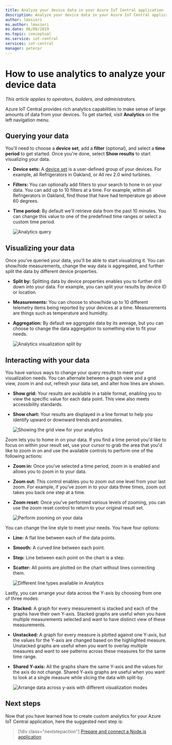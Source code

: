 ```yaml
---
title: Analyze your device data in your Azure IoT Central application | Microsoft Docs
description: Analyze your device data in your Azure IoT Central application.
author: lmasieri
ms.author: lmasieri
ms.date: 06/09/2019
ms.topic: conceptual
ms.service: iot-central
services: iot-central
manager: peterpr
---
```


# How to use analytics to analyze your device data

*This article applies to operators, builders, and administrators.*

Azure IoT Central provides rich analytics capabilities to make sense of large amounts of data from your devices. To get started, visit **Analytics** on the left navigation menu.

## Querying your data

You'll need to choose a **device set**, add a **filter** (optional), and select a **time period** to get started. Once you're done, select **Show results** to start visualizing your data.

* **Device sets:** A [device set](howto-use-device-sets.md) is a user-defined group of your devices. For example, all Refrigerators in Oakland, or All rev 2.0 wind turbines.

* **Filters:** You can optionally add filters to your search to hone in on your data. You can add up to 10 filters at a time. For example, within all Refrigerators in Oakland, find those that have had temperature go above 60 degrees.
* **Time period:** By default we'll retrieve data from the past 10 minutes. You can change this value to one of the predefined time ranges or select a custom time period.

  ![Analytics query](media/howto-create-analytics/analytics-query.png)

## Visualizing your data

Once you've queried your data, you'll be able to start visualizing it. You can show/hide measurements, change the way data is aggregated, and further split the data by different device properties.  

* **Split by:** Splitting data by device properties enables you to further drill down into your data. For example, you can split your results by device ID or location.

* **Measurements:** You can choose to show/hide up to 10 different telemetry items being reported by your devices at a time. Measurements are things such as temperature and humidity.

* **Aggregation:** By default we aggregate data by its average, but you can choose to change the data aggregation to something else to fit your needs.

   ![Analytics visualization split by](media/howto-create-analytics/analytics-splitby.png)

## Interacting with your data

You have various ways to change your query results to meet your visualization needs. You can alternate between a graph view and a grid view, zoom in and out, refresh your data set, and alter how lines are shown.

* **Show grid:** Your results are available in a table format, enabling you to view the specific value for each data point. This view also meets accessibility standards.
* **Show chart:** Your results are displayed in a line format to help you identify upward or downward trends and anomalies.

  ![Showing the grid view for your analytics](media/howto-create-analytics/analytics-showgrid.png)

Zoom lets you to home in on your data. If you find a time period you'd like to focus on within your result set, use your cursor to grab the area that you'd like to zoom in on and use the available controls to perform one of the following actions:

* **Zoom in:** Once you've selected a time period, zoom in is enabled and allows you to zoom in to your data.
* **Zoom out:** This control enables you to zoom out one level from your last zoom. For example, if you've zoom in to your data three times, zoom out takes you back one step at a time.
* **Zoom reset:** Once you've performed various levels of zooming, you can use the zoom reset control to return to your original result set.

  ![Perform zooming on your data](media/howto-create-analytics/analytics-zoom.png)

You can change the line style to meet your needs. You have four options:

* **Line:** A flat line between each of the data points.
* **Smooth:** A curved line between each point.
* **Step:** Line between each point on the chart is a step.
* **Scatter:** All points are plotted on the chart without lines connecting them.

  ![Different line types available in Analytics](media/howto-create-analytics/analytics-linetypes.png)

Lastly, you can arrange your data across the Y-axis by choosing from one of three modes:

* **Stacked:** A graph for every measurement is stacked and each of the graphs have their own Y-axis. Stacked graphs are useful when you have multiple measurements selected and want to have distinct view of these measurements.
* **Unstacked:** A graph for every measure is plotted against one Y-axis, but the values for the Y-axis are changed based on the highlighted measure. Unstacked graphs are useful when you want to overlay multiple measures and want to see patterns across these measures for the same time range.
* **Shared Y-axis:** All the graphs share the same Y-axis and the values for the axis do not change. Shared Y-axis graphs are useful when you want to look at a single measure while slicing the data with split-by.

  ![Arrange data across y-axis with different visualization modes](media/howto-create-analytics/analytics-yaxis.png)

## Next steps

Now that you have learned how to create custom analytics for your Azure IoT Central application, here the suggested next step is:

> [!div class="nextstepaction"]
> [Prepare and connect a Node.js application](howto-connect-nodejs.md)